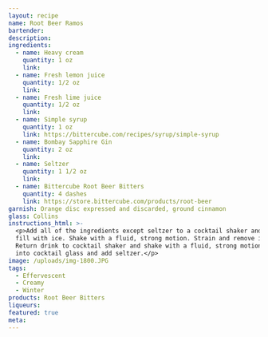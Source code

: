 ```yaml
---
layout: recipe
name: Root Beer Ramos
bartender:
description:
ingredients:
  - name: Heavy cream
    quantity: 1 oz
    link:
  - name: Fresh lemon juice
    quantity: 1/2 oz
    link:
  - name: Fresh lime juice
    quantity: 1/2 oz
    link:
  - name: Simple syrup
    quantity: 1 oz
    link: https://bittercube.com/recipes/syrup/simple-syrup
  - name: Bombay Sapphire Gin
    quantity: 2 oz
    link:
  - name: Seltzer
    quantity: 1 1/2 oz
    link:
  - name: Bittercube Root Beer Bitters
    quantity: 4 dashes
    link: https://store.bittercube.com/products/root-beer
garnish: Orange disc expressed and discarded, ground cinnamon
glass: Collins
instructions_html: >-
  <p>Add all of the ingredients except seltzer to a cocktail shaker and then
  fill with ice. Shake with a fluid, strong motion. Strain and remove ice.
  Return drink to cocktail shaker and shake with a fluid, strong motion. Strain
  into cocktail glass and add seltzer.</p>
image: /uploads/img-1800.JPG
tags:
  - Effervescent
  - Creamy
  - Winter
products: Root Beer Bitters
liqueurs:
featured: true
meta:
---
```


